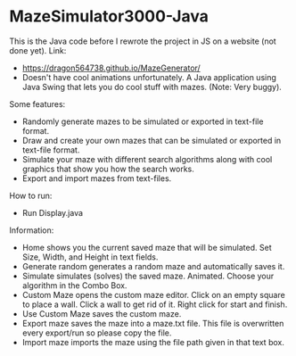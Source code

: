 # MazeSimulator3000-Java
This is the Java code before I rewrote the project in JS on a website (not done yet).
Link:
 - https://dragon564738.github.io/MazeGenerator/
 - Doesn't have cool animations unfortunately.
A Java application using Java Swing that lets you do cool stuff with mazes. (Note: Very buggy).


Some features:
 - Randomly generate mazes to be simulated or exported in text-file format.
 - Draw and create your own mazes that can be simulated or exported in text-file format.
 - Simulate your maze with different search algorithms along with cool graphics that show you how the search works.
 - Export and import mazes from text-files.

How to run:
 - Run Display.java

Information:
 - Home shows you the current saved maze that will be simulated. Set Size, Width, and Height in text fields.
 - Generate random generates a random maze and automatically saves it.
 - Simulate simulates (solves) the saved maze. Animated. Choose your algorithm in the Combo Box.
 - Custom Maze opens the custom maze editor. Click on an empty square to place a wall. Click a wall to get rid of it. Right click for start and finish.
 - Use Custom Maze saves the custom maze.
 - Export maze saves the maze into a maze.txt file. This file is overwritten every export/run so please copy the file.
 - Import maze imports the maze using the file path given in that text box.
